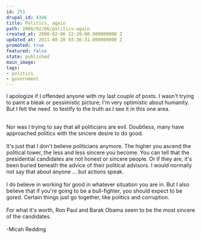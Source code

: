 ```yaml
---
id: 251
drupal_id: 4346
title: Politics, again
path: 2008/02/06/politics-again
created_at: 2008-02-06 22:20:00.000000000 Z
updated_at: 2011-08-20 03:36:31.000000000 Z
promoted: true
featured: false
state: published
main_image: 
tags:
- politics
- government
---
```

I apologize if I offended anyone with my last couple of posts. I wasn't trying to paint a bleak or pessimistic picture; I'm very optimistic about humanity. But I felt the need  to testify to the truth as I see it in this one area.<div><br /></div><div>Nor was I trying to say that all politicians are evil. Doubtless, many have approached politics with the sincere desire to do good.</div><div><br /></div><div>It's just that I don't believe politicians anymore. The higher you ascend the political tower, the less and less sincere you become. You can tell that the presidential candidates are not honest or sincere people. Or if they are, it's been buried beneath the advice of their political advisors. I would normally not say that about anyone ... but actions speak.</div><div><br /></div><div>I do believe in working for good in whatever situation you are in. But I also believe that if you're going to be a bull-fighter, you should expect to be gored. Certain things just go together, like politics and corruption.</div><div><br /></div><div>For what it's worth, Ron Paul and Barak Obama seem to be the most sincere of the candidates.</div><div><br /></div><div>-Micah Redding</div>
